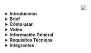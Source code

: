 

  <div align="center">
    <img src="https://github.com/CodeSystem2022/ecommerce-BugArmy/assets/91286415/60504149-fc28-48a6-bb1e-0c51a8c8a879" height="250"/>
  </div>


<details>
  <summary><b>Introducción</b></summary>

¡Bienvenido a BugAmazon! Explora nuestro rincón virtual lleno de posibilidades de compras, donde la conveniencia se encuentra con la calidad y la variedad. Fusionamos la emoción de descubrir nuevos productos con calidad y comodidad. Únete a este emocionante viaje de compras en línea.

Optamos por desarrollar nuestro proyecto principalmente en inglés para aumentar su alcance y superar barreras lingüísticas.
</details>

<details>
  <summary><b>Brief</b></summary>

[Enlace al documento](https://docs.google.com/document/d/1ZP8-pnBBR7xIPP3mTFnnxrVkxcrHNJw7TezEEibd2yA/edit?usp=sharing)
</details>

<details>
  <summary><b>Cómo usar</b></summary>

**IMPORTANTE: NO LEVANTAR SERVIDORES NI NADA, LA BASE DE DATOS ESTÁ ALOJADA REMOTAMENTE Y FUNCIONANDO LAS 24HS.**

- **APP:** Descarga el APK en la sección de "Releases", instálalo en tu celular y crea una cuenta para iniciar sesión. Activa la opción de permitir aplicaciones de origen desconocido en tu celular!

<div align="center">
  <img src="https://github.com/CodeSystem2022/ecommerce-BugArmy/assets/79487697/3e2e1f7c-21fb-44a0-92b5-0ed4ca50f6d9" width="200px" style="margin: 10px;"/>
  <img src="https://github.com/CodeSystem2022/ecommerce-BugArmy/assets/79487697/1f95b64c-ab66-4897-9ab4-9697297c8a34" width="200px" style="margin: 10px;"/>
  <img src="https://github.com/CodeSystem2022/ecommerce-BugArmy/assets/79487697/0c6305c5-92a3-46b6-a9b3-e31bbc1a644a" width="200px" style="margin: 10px;"/>
  <img src="https://github.com/CodeSystem2022/ecommerce-BugArmy/assets/79487697/05fd9dec-6591-4069-88a0-b780bff56286" width="200px" style="margin: 10px;"/>
</div>
</details>

<details>
  <summary><b>Video</b></summary>
  

https://github.com/CodeSystem2022/ecommerce-BugArmy/assets/103722148/30220bb7-8cfe-444e-822f-04461b80723e


</details>

<details>
  <summary><b>Información General</b></summary>

- **Nombre del grupo:** BugArmy
- **Materias:** Laboratorio IV
- **Profesor:** Ariel Betancud
- **Carrera:** Tecnicatura Universitaria en Programación
- **Institución:** Universidad Tecnológica Nacional Facultad Regional San Rafael
</details>

<details>
  <summary><b>Requisitos Técnicos</b></summary>

Con el objetivo de abordar el proyecto para dispositivos móviles Android, hemos implementado las siguientes tecnologías:

<p align="left">
  <a href="https://developer.android.com" target="_blank" rel="noreferrer">
    <img src="https://raw.githubusercontent.com/devicons/devicon/master/icons/android/android-original-wordmark.svg" alt="android" width="40" height="40"/>
  </a>
  <a href="https://firebase.google.com/" target="_blank" rel="noreferrer">
    <img src="https://www.vectorlogo.zone/logos/firebase/firebase-icon.svg" alt="firebase" width="40" height="40"/>
  </a>
  <a href="https://kotlinlang.org" target="_blank" rel="noreferrer">
    <img src="https://www.vectorlogo.zone/logos/kotlinlang/kotlinlang-icon.svg" alt="kotlin" width="40" height="40"/>
  </a>
  <a href="https://git-scm.com/" target="_blank" rel="noreferrer">
    <img src="https://www.vectorlogo.zone/logos/git-scm/git-scm-icon.svg" alt="git" width="40" height="40"/>
  </a>
</p>

- **Entorno de desarrollo:**
  + Android Studio.
- **Empaquetamiento y arquitectura de Software:**
  + MVVM (Model-View-ViewModel).
   
  <div align="center">
    <img src="https://github.com/CodeSystem2022/ecommerce-BugArmy/assets/79487697/e646f498-e624-45de-8c1a-da1d866763a2.png" width="350px" style="margin: 10px;"/>
  </div>

 *Estructura del proyecto*
<dl>
  <dd>
    <details>
      <summary><strong>ecommerce app</strong> <em>(click aqui para desplegar)</em></summary>
      <span>&emsp;» activities</span></br>
      <span>&emsp;» adapters</span></br>        
      <dl>
        <dd>
          <details>
            <summary>data</summary>
            <span>&emsp;» order</span>
          </details>
        </dd>
      </dl>
      <span>&emsp;» di</span></br>
      <span>&emsp;» dialog</span></br>
      <span>&emsp;» firebase</span></br >
      <dl>
        <dd>
          <details>
            <summary>fragments</summary>
            <span>&emsp;» categories</span></br>
            <span>&emsp;» login</span></br>
            <span>&emsp;» register</span></br><span>&emsp;» settings</span></></br >
            <span>&emsp;» shopping</span></br>
          </details>
       </dd>
      </dl>
      <span>&emsp;» helper</span></br>
      <span>&emsp;» util</span></br>
      <dl>
        <dd>
          <details>
            <summary>viewmodel</summary>
            <span>&emsp;» factory</span>
          </details>
        </dd>
      </dl>
    </details>
  </dd>
</dl>


- **Gestor de dependencias:**
  + Gradle.
    Gradle es una herramienta de construcción de proyectos que automatiza tareas como compilación y gestión de dependencias. Ampliamente utilizado en Java y Android, simplifica el desarrollo de software con una sintaxis flexible y eficiente.
- **Lenguaje de programación:**
  + Kotlin.
    
Kotlin es un lenguaje de programación moderno y conciso, especialmente utilizado en desarrollo Android, conocido por su sintaxis clara y seguridad nula.
- **APIs:**
*Firebase* es una plataforma de desarrollo de aplicaciones móviles y web desarrollada por Google. Ofrece una variedad de servicios como base de datos en tiempo real, autenticación de usuarios, alojamiento web, y funciones en la nube. Firebase facilita el desarrollo rápido y eficiente de aplicaciones al proporcionar una infraestructura escalable y herramientas integradas para mejorar la calidad y funcionalidad de las aplicaciones.
  +  Firebase Auth
  +  Firebase Firestore
  +  Firebase Storage.
  +  Firebase Cloud Storage.
- **Implementaciones:**
  + Principio SOLID.
  + Corrutinas.
  + LiveData.
  + View Binding.
  + Flows (asincronismo).
  + Glide
- **Base de datos:**
  + Firebase firestore.
- **Otras herramientas:**
  + Git.
  + GitHub.
  + Trello.
  + Discord.
</details>

<details>
  <summary><b>Integrantes</b></summary>

- [Jose Luis Guajardo](https://github.com/chimydevs)
- [Facundo Gervasi](https://github.com/FacundoGerv)
- [Martín Velazquez](https://github.com/Six087)
- [Ivo Rossi](https://github.com/ivorossi)
- [Luciano Bugarin](https://github.com/BugaToro)
- [Jesus Chavez](https://github.com/DoctorRemix)
- [Kevin Baez](https://github.com/KevDev2)
- [Cristian Benegas](https://github.com/SlimCb)
- [Sergio Mezzabotta](https://github.com/SergioMezzabotta)
- [Rodrigo Amoros](https://github.com/rodrigoamoros)
- [Agustin Pinillos](https://github.com/Pini14)
</details>


